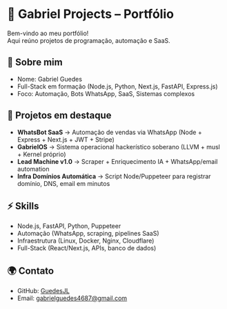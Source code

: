 # 🚀 Gabriel Projects – Portfólio

Bem-vindo ao meu portfólio!  
Aqui reúno projetos de programação, automação e SaaS.

## 🧑 Sobre mim
- Nome: Gabriel Guedes
- Full-Stack em formação (Node.js, Python, Next.js, FastAPI, Express.js)
- Foco: Automação, Bots WhatsApp, SaaS, Sistemas complexos

## 📂 Projetos em destaque
- **WhatsBot SaaS** → Automação de vendas via WhatsApp (Node + Express + Next.js + JWT + Stripe)
- **GabrielOS** → Sistema operacional hackerístico soberano (LLVM + musl + Kernel próprio)
- **Lead Machine v1.0** → Scraper + Enriquecimento IA + WhatsApp/email automation
- **Infra Domínios Automática** → Script Node/Puppeteer para registrar domínio, DNS, email em minutos

## ⚡ Skills
- Node.js, FastAPI, Python, Puppeteer
- Automação (WhatsApp, scraping, pipelines SaaS)
- Infraestrutura (Linux, Docker, Nginx, Cloudflare)
- Full-Stack (React/Next.js, APIs, banco de dados)

## 🌍 Contato
- GitHub: [GuedesJL](https://github.com/GuedesJL)
- Email: gabrielguedes4687@gmail.com
